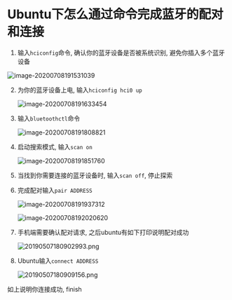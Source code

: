 # Ubuntu下怎么通过命令完成蓝牙的配对和连接

1. 输入`hciconfig`命令, 确认你的蓝牙设备是否被系统识别, 避免你插入多个蓝牙设备

![image-20200708191531039](/home/zzhenry/Boostnote/Ubuntu/Ubuntu下怎么通过命令完成蓝牙的配对和连接.assets/image-20200708191531039.png)

2. 为你的蓝牙设备上电, 输入`hciconfig hci0 up`

    ![image-20200708191633454](/home/zzhenry/Boostnote/Ubuntu/Ubuntu下怎么通过命令完成蓝牙的配对和连接.assets/image-20200708191633454.png)

3. 输入`bluetoothctl`命令

    ![image-20200708191808821](/home/zzhenry/Boostnote/Ubuntu/Ubuntu下怎么通过命令完成蓝牙的配对和连接.assets/image-20200708191808821.png)

4. 启动搜索模式, 输入`scan on`

    ![image-20200708191851760](/home/zzhenry/Boostnote/Ubuntu/Ubuntu下怎么通过命令完成蓝牙的配对和连接.assets/image-20200708191851760.png)

5. 当找到你需要连接的蓝牙设备时, 输入`scan off`, 停止探索

6. 完成配对输入`pair ADDRESS`

    ![image-20200708191937312](/home/zzhenry/Boostnote/Ubuntu/Ubuntu下怎么通过命令完成蓝牙的配对和连接.assets/image-20200708191937312.png)

    ![image-20200708192020620](/home/zzhenry/Boostnote/Ubuntu/Ubuntu下怎么通过命令完成蓝牙的配对和连接.assets/image-20200708192020620.png)

7. 手机端需要确认配对请求, 之后ubuntu有如下打印说明配对成功

    ![20190507180902993.png](/home/zzhenry/Boostnote/Ubuntu/Ubuntu下怎么通过命令完成蓝牙的配对和连接.assets/20190507180902993.png)

8. Ubuntu输入`connect ADDRESS`

    ![20190507180909156.png](/home/zzhenry/Boostnote/Ubuntu/Ubuntu下怎么通过命令完成蓝牙的配对和连接.assets/20190507180909156.png)


如上说明你连接成功, finish